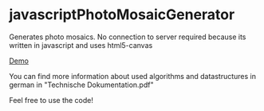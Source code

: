 # javascriptPhotoMosaicGenerator
Generates photo mosaics. No connection to server required because its written in javascript and uses html5-canvas

[Demo](http://benzingjohannes.site90.net/Fotomosaikv19/)

You can find more information about used algorithms and datastructures in german in "Technische Dokumentation.pdf"

Feel free to use the code!
